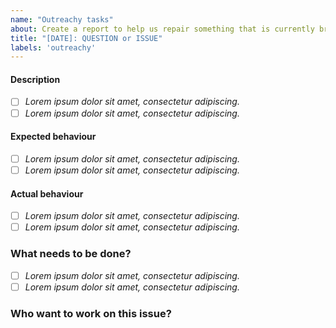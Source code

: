 ```yaml
---
name: "Outreachy tasks"
about: Create a report to help us repair something that is currently broken
title: "[DATE]: QUESTION or ISSUE"
labels: 'outreachy'
---
```


<!-- Use this template to complete tasks in the OSCSA Website. 
This template was taken from the [Turing Way](https://github.com/alan-turing-institute/the-turing-way/blob/main/.github/ISSUE_TEMPLATE/bug_report.md?plain=1)
 -->
 
#### Description
<!-- Use this section to clearly and concisely describe what is the task and what you are trying to improve. 
We suggest using bullets (indicated by * or -) or checkboxes [ ] (filled checkbox [x]) here -->

- [ ] *Lorem ipsum dolor sit amet, consectetur adipiscing.*
- [ ] *Lorem ipsum dolor sit amet, consectetur adipiscing.*

#### Expected behaviour
<!-- Tell us what you thought would happen. 
We suggest using bullets (indicated by * or -) or checkboxes [ ] (filled checkbox [x]) here -->

- [ ] *Lorem ipsum dolor sit amet, consectetur adipiscing.*
- [ ] *Lorem ipsum dolor sit amet, consectetur adipiscing.*

#### Actual behaviour
<!-- Tell us what actually happens. 
We suggest using bullets (indicated by * or -) or checkboxes [ ] (filled checkbox [x]) here -->

- [ ] *Lorem ipsum dolor sit amet, consectetur adipiscing.*
- [ ] *Lorem ipsum dolor sit amet, consectetur adipiscing.*

### What needs to be done?

<!-- We suggest using bullets (indicated by * or -) and filled checkboxes [x] here -->

- [ ] *Lorem ipsum dolor sit amet, consectetur adipiscing.*
- [ ] *Lorem ipsum dolor sit amet, consectetur adipiscing.*

### Who want to work on this issue?

<!-- Please indicate if you wants to be assigned to the issue -->
